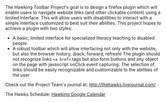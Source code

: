 The Hawking Toolbar Project's goal is to design a firefox plugin which will enable users to navigate website links (and other clickable content) using a limited interface. This will allow users with disablilities to interact with a simple interface customized to best suit their abilities.
This project hopes to achieve a plugin with two styles:
  * A basic, limited interface for specialized literacy teaching to disabled people
  * A robust toolbar which will allow interfacing not only with the website, but also the browser history, (back, forward, refresh)
The plugin should not recognize links `<a href>` tags but also form buttons and any object on the page with javascript onClick event capturing. The selection of links should be easily recognizable and customizable to the abilities of the user

Check out the Project Team's journal at: http://thehawks.livejournal.com/

The Hawks Schedule: [Hawking Google Calendar](http://www.google.com/calendar/embed?src=hj0hju7ffja5a46jtm9v835qbg%40group.calendar.google.com&amp;pvttk=98dc6173d9d40b3897699a2e2de936a0&amp;mode=AGENDA)
